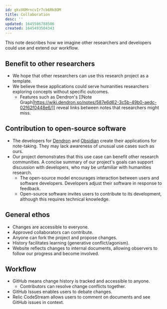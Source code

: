 ```yaml
---
id: gkvX6MrncvIr7cb6Rk8OM
title: Collaboration
desc: ''
updated: 1645506788506
created: 1645493504343
---
```

This note describes how we imagine other researchers and developers could use and extend our workflow.
## Benefit to other researchers
  - We hope that other researchers can use this research project as a template.
  - We believe these applications could serve humanities researchers exploring concepts without specific outcomes.
    - Features such as Dendron's [[Note Graph|https://wiki.dendron.so/notes/587e6d62-3c5b-49b0-aedc-02f62f0448e6/]] reveal links between notes that researchers might miss.

## Contribution to open-source software
  - The developers for [Dendron](https://www.dendron.so/) and [Obsidian](https://obsidian.md/) create their applications for note-taking. They may lack awareness of unusual use cases such as ours.
  - Our project demonstrates that this use case can benefit other research communities. A concise summary of our project's goals can support discussion with developers, who may be unfamiliar with humanities research. 
    - The open-source model encourages interaction between users and software developers. Developers adjust their software in response to feedback. 
    - Open-source software invites users to contribute to its development, although this requires technical knowledge.

## General ethos
  - Changes are accessible to everyone.
  - Approved collaborators can contribute.
  - Anyone can fork the project and propose changes.
  - History facilitates learning (generative conflict/agonism).
  - Website reflects changes to internal documents, allowing observers to follow our progress and become involved.
## Workflow
  - GitHub means change history is tracked and accessible to anyone.
    - Contributors can resolve change conflicts together.
  - GitHub Issues enables users to debate changes.
  - Relic CodeStream allows users to comment on documents and see GitHub issues in context.
